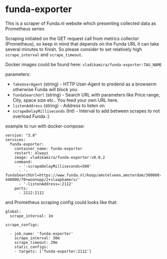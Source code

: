 # funda-exporter
This is a scraper of Funda.nl website which presenting collected data as Prometheus series

Scraping initiated on the GET request call from metrics collector (Prometheus), so keep in mind that depends on the Funda URL it can take several minutes to finish.
So please consider to set relatively high `scrape_interval` and `scrape_timeout`.

Docker images could be found here: `vladikamira/funda-exporter:TAG_NAME`


parameters:
- `fakeUserAgent` (string)        - HTTP User-Agent to predend as a browserm otherwise Funda will block you
- `fundaSearchUrl` (string)       - Search URL with parameters like Price range, City, space size etc.. You feed your own URL here.
- `listenAddress` (string)        - Address to listen on
- `scrapeDelayMilliseconds` (Int) - Interval to add between scrapes to not overload Funda :)

example to run with docker-compose:
```
version: "3.8"
services:
  funda-exporter:
    container_name: funda-exporter
    restart: always
    image: vladikamira/funda-exporter:v0.0.2
    command:
      - '-scrapeDelayMilliseconds=500'
      - '-fundaSearchUrl=https://www.funda.nl/koop/amstelveen,amsterdam/300000-440000/70+woonopp/2+slaapkamers/'
      - '-listenAddress=:2112'
    ports:
      - 2112:2112
```

and Prometheus scraping config could looks like that:
```
global:
  scrape_interval: 1m

scrape_configs:

  - job_name: 'funda-exporter'
    scrape_interval: 30m
    scrape_timeout: 29m
    static_configs:
    - targets: ['funda-exporter:2112']
```

